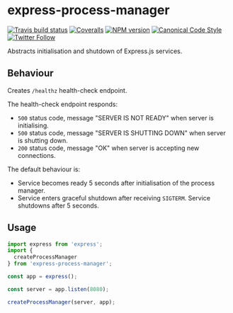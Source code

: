 # express-process-manager

[![Travis build status](http://img.shields.io/travis/gajus/express-process-manager/master.svg?style=flat-square)](https://travis-ci.org/gajus/express-process-manager)
[![Coveralls](https://img.shields.io/coveralls/gajus/express-process-manager.svg?style=flat-square)](https://coveralls.io/github/gajus/express-process-manager)
[![NPM version](http://img.shields.io/npm/v/express-process-manager.svg?style=flat-square)](https://www.npmjs.org/package/express-process-manager)
[![Canonical Code Style](https://img.shields.io/badge/code%20style-canonical-blue.svg?style=flat-square)](https://github.com/gajus/canonical)
[![Twitter Follow](https://img.shields.io/twitter/follow/kuizinas.svg?style=social&label=Follow)](https://twitter.com/kuizinas)

Abstracts initialisation and shutdown of Express.js services.

## Behaviour

Creates `/healthz` health-check endpoint.

The health-check endpoint responds:

* `500` status code, message "SERVER IS NOT READY" when server is initialising.
* `500` status code, message "SERVER IS SHUTTING DOWN" when server is shutting down.
* `200` status code, message "OK" when server is accepting new connections.

The default behaviour is:

* Service becomes ready 5 seconds after initialisation of the process manager.
* Service enters graceful shutdown after receiving `SIGTERM`. Service shutdowns after 5 seconds.

## Usage

```js
import express from 'express';
import {
  createProcessManager
} from 'express-process-manager';

const app = express();

const server = app.listen(8080);

createProcessManager(server, app);

```
